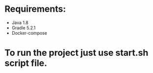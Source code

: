 # Requirements:
- Java 1.8
- Gradle 5.2.1
- Docker-compose

# To run the project just use start.sh script file.
